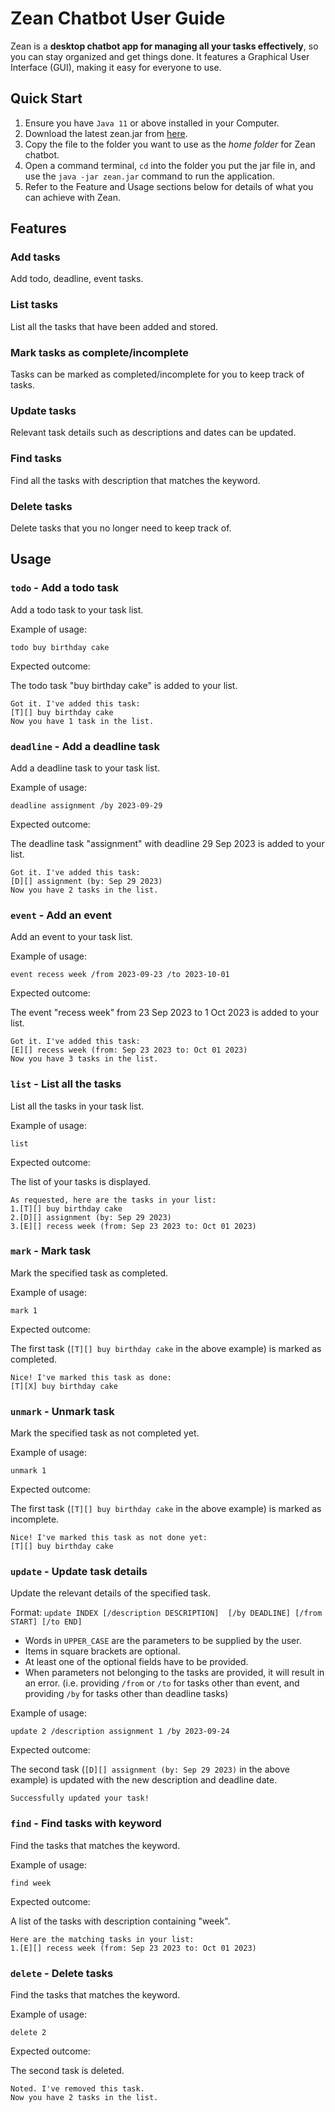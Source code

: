 # Zean Chatbot User Guide

Zean is a **desktop chatbot app for managing all your tasks effectively**, 
so you can stay organized and get things done. It features a 
Graphical User Interface (GUI), making it easy for everyone to use.

## Quick Start

1. Ensure you have `Java 11` or above installed in your Computer.
2. Download the latest zean.jar from [here](https://github.com/zhonghan721/ip/releases).
3. Copy the file to the folder you want to use as the *home folder* for Zean chatbot.
4. Open a command terminal, `cd` into the folder you put the jar file in, and use the
`java -jar zean.jar` command to run the application.
5. Refer to the Feature and Usage sections below for details of what you can achieve
with Zean.

## Features 

### Add tasks

Add todo, deadline, event tasks.

### List tasks

List all the tasks that have been added and stored.

### Mark tasks as complete/incomplete

Tasks can be marked as completed/incomplete for you to keep track of tasks.

### Update tasks

Relevant task details such as descriptions and dates can be updated.

### Find tasks

Find all the tasks with description that matches the keyword.

### Delete tasks

Delete tasks that you no longer need to keep track of.

## Usage

### `todo` - Add a todo task

Add a todo task to your task list.

Example of usage: 

`todo buy birthday cake`

Expected outcome:

The todo task "buy birthday cake" is added to your list.

```
Got it. I've added this task:
[T][] buy birthday cake
Now you have 1 task in the list. 
```

### `deadline` - Add a deadline task

Add a deadline task to your task list.

Example of usage:

`deadline assignment /by 2023-09-29`

Expected outcome:

The deadline task "assignment" with deadline 29 Sep 2023 is added to your list.

```
Got it. I've added this task:
[D][] assignment (by: Sep 29 2023)
Now you have 2 tasks in the list. 
```

### `event` - Add an event

Add an event to your task list.

Example of usage:

`event recess week /from 2023-09-23 /to 2023-10-01`

Expected outcome:

The event "recess week" from 23 Sep 2023 to 1 Oct 2023 is added to your list.

```
Got it. I've added this task:
[E][] recess week (from: Sep 23 2023 to: Oct 01 2023)
Now you have 3 tasks in the list. 
```

### `list` - List all the tasks

List all the tasks in your task list.

Example of usage:

`list`

Expected outcome:

The list of your tasks is displayed.

```
As requested, here are the tasks in your list:
1.[T][] buy birthday cake
2.[D][] assignment (by: Sep 29 2023)
3.[E][] recess week (from: Sep 23 2023 to: Oct 01 2023)
```

### `mark` - Mark task

Mark the specified task as completed.

Example of usage:

`mark 1`

Expected outcome:

The first task (`[T][] buy birthday cake` in the above example) is marked as completed.

```
Nice! I've marked this task as done:
[T][X] buy birthday cake
```

### `unmark` - Unmark task

Mark the specified task as not completed yet.

Example of usage:

`unmark 1`

Expected outcome:

The first task (`[T][] buy birthday cake` in the above example) is marked as incomplete.

```
Nice! I've marked this task as not done yet:
[T][] buy birthday cake
```

### `update` - Update task details

Update the relevant details of the specified task.

Format: `update INDEX [/description DESCRIPTION] 
[/by DEADLINE] [/from START] [/to END]`

- Words in `UPPER_CASE` are the parameters to be supplied by the user.
- Items in square brackets are optional.
- At least one of the optional fields have to be provided.
- When parameters not belonging to the tasks are provided, 
it will result in an error. (i.e. providing `/from` or `/to` 
for tasks other than event, and providing `/by` for tasks other than deadline tasks)

Example of usage:

`update 2 /description assignment 1 /by 2023-09-24`

Expected outcome:

The second task (`[D][] assignment (by: Sep 29 2023)` in the above example) is updated with 
the new description and deadline date.

```
Successfully updated your task!
```

### `find` - Find tasks with keyword

Find the tasks that matches the keyword.

Example of usage:

`find week`

Expected outcome:

A list of the tasks with description containing "week".

```
Here are the matching tasks in your list:
1.[E][] recess week (from: Sep 23 2023 to: Oct 01 2023)
```

### `delete` - Delete tasks

Find the tasks that matches the keyword.

Example of usage:

`delete 2`

Expected outcome:

The second task is deleted.

```
Noted. I've removed this task.
Now you have 2 tasks in the list.
```
